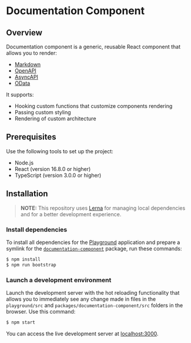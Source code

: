 # Documentation Component

## Overview

Documentation component is a generic, reusable React component that allows you to render:
- [Markdown](https://daringfireball.net/projects/markdown/)
- [OpenAPI](https://www.openapis.org/)
- [AsyncAPI](https://www.asyncapi.org/)
- [OData](https://www.odata.org/)

It supports:
- Hooking custom functions that customize components rendering
- Passing custom styling
- Rendering of custom architecture

## Prerequisites

Use the following tools to set up the project:

* Node.js
* React (version 16.8.0 or higher)
* TypeScript (version 3.0.0 or higher)

## Installation

> **NOTE:** This repository uses [Lerna](https://github.com/lerna/lerna) for managing local dependencies and for a better development experience.

### Install dependencies

To install all dependencies for the [Playground](./playground) application and prepare a symlink for the [`documentation-component`](./packages/documentation-component) package, run these commands:

``` sh
$ npm install
$ npm run bootstrap
```

### Launch a development environment

Launch the development server with the hot reloading functionality that allows you to immediately see any change made in files in the `playground/src` and `packages/documentation-component/src` folders in the browser. Use this command:

``` sh
$ npm start
```

You can access the live development server at [localhost:3000](http://localhost:3000/).
